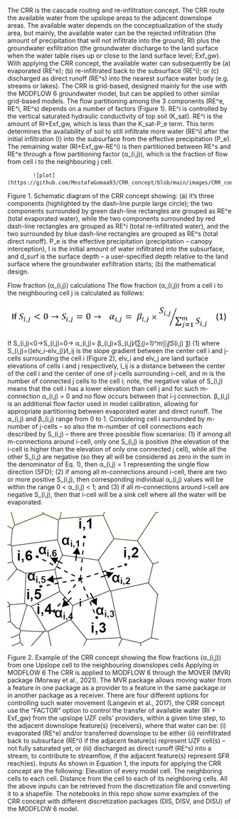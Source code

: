 The CRR is the cascade routing and re-infiltration concept. The CRR route the available water from the upslope areas to the adjacent downslope areas. The available water depends on the conceptualization of the study area, but mainly, the available water can be the rejected infiltration (the amount of precipitation that will not infiltrate into the ground; RI) plus the groundwater exfiltration (the groundwater discharge to the land surface when the water table rises up or close to the land surface level; Exf_gw). With applying the CRR concept, the available water can subsequently be (a) evaporated (RE^e); (b) re-infiltrated back to the subsurface (RE^i); or (c) discharged as direct runoff (RE^s) into the nearest surface water body (e.g. streams or lakes). The CRR is grid-based, designed mainly for the use with the MODFLOW 6 groundwater model, but can be applied to other similar grid-based models. The flow partitioning among the 3 components (RE^e, RE^i, RE^s) depends on a number of factors (Figure 1). RE^i is controlled by the vertical saturated hydraulic conductivity of top soil (K_sat). RE^i is the amount of RI+Exf_gw, which is less than the K_sat-P_e term. This term determines the availability of soil to still infiltrate more water (RE^i) after the initial infiltration (I) into the subsurface from the effective precipitation (P_e). The remaining water (RI+Exf_gw-RE^i) is then partitioned between RE^s and RE^e through a flow partitioning factor (α_(i,j)), which is the fraction of flow from cell i to the neighbouring j cell.

			![plot](https://github.com/MostafaGomaa93/CRR_concept/blob/main/images/CRR_concept.png)
 
Figure 1. Schematic diagram of the CRR concept showing: (a) it’s three components (highlighted by the dash-line purple large circle); the two components surrounded by green dash-line rectangles are grouped as RE^e (total evaporated water), while the two components surrounded by red dash-line rectangles are grouped as RE^i (total re-infiltrated water), and the two surrounded by blue dash-line rectangles are grouped as RE^s (total direct runoff). P_e  is the effective precipitation (precipitation – canopy interception), I is the initial amount of water infiltrated into the subsurface, and d_surf is the surface depth – a user-specified depth relative to the land surface where the groundwater exfiltration starts; (b) the mathematical design.

Flow fraction (α_(i,j)) calculations
The flow fraction (α_(i,j)) from a cell i to the neighbouring cell j is calculated as follows:

![plot](https://github.com/MostafaGomaa93/CRR_concept/blob/main/images/CRR%20equation.png)

If S_(i,j)<0→S_(i,j)=0→		α_(i,j)= β_(i,j)×S_(i,j)⁄(∑_(j=1)^m▒〖S_(i,j)  〗) 					(1)
where S_(i,j)=((elv_i-elv_j))⁄l_ij  is the slope gradient between the center cell i and j-cells surrounding the cell i (Figure 2), elv_i and elv_j are land surface elevations of cells i and j respectively, l_ij is a distance between the center of the cell i and the center of one of j-cells surrounding i-cell, and m is the number of connected j cells to the cell i; note, the negative value of S_(i,j) means that the cell i has a lower elevation than cell j and for such m-connection α_(i,j) = 0 and no flow occurs between that i-j connection. β_(i,j) is an additional flow factor used in model calibration, allowing for appropriate partitioning between evaporated water and direct runoff. The α_(i,j) and β_(i,j) range from 0 to 1.
Considering cell i surrounded by m-number of j-cells – so also the m-number of cell connections each described by S_(i,j) – there are three possible flow scenarios: (1) if among all m-connections around i-cell, only one S_(i,j) is positive (the elevation of the i-cell is higher than the elevation of only one connected j cell), while all the other S_(i,j) are negative (so they all will be considered as zero in the sum in the denominator of Eq. 1), then α_(i,j) = 1 representing the single flow direction (SFD); (2) if among all m-connections around i-cell, there are two or more positive S_(i,j), then corresponding individual α_(i,j) values will be within the range 0 < α_(i,j) < 1; and (3) if all m-connections around i-cell are negative S_(i,j), then that i-cell will be a sink cell where all the water will be evaporated.

![plot](https://github.com/MostafaGomaa93/CRR_concept/blob/main/images/CRR%20alphas%20example.png)

Figure 2. Example of the CRR concept showing the flow fractions (α_(i,j)) from one Upslope cell to the neighbouring downslopes cells
Applying in MODFLOW 6
The CRR is applied to MODFLOW 6 through the MOVER (MVR) package (Morway et al., 2021). The MVR package allows moving water from a feature in one package as a provider to a feature in the same package or in another package as a receiver. There are four different options for controlling such water movement (Langevin et al., 2017), the CRR concept use the “FACTOR” option to control the transfer of available water (RI + Exf_gw) from the upslope UZF cells’ providers, within a given time step, to the adjacent downslope feature(s) (receivers), where that water can be: (i) evaporated (RE^e) and/or transferred downslope to be either (ii) reinfiltrated back to subsurface (RE^i) if the adjacent feature(s) represent UZF cell(s) – not fully saturated yet, or (iii) discharged as direct runoff (RE^s) into a stream, to contribute to streamflow, if the adjacent feature(s) represent SFR reach(es).
Inputs
As shown in Equation 1, the inputs for applying the CRR concept are the following:
	Elevation of every model cell.
	The neighboring cells to each cell.
	Distance from the cell to each of its neighboring cells.
All the above inputs can be retrieved from the discretization file and converting it to a shapefile. The notebooks in this repo show some examples of the CRR concept with different discretization packages (DIS, DISV, and DISU) of the MODFLOW 6 model.


